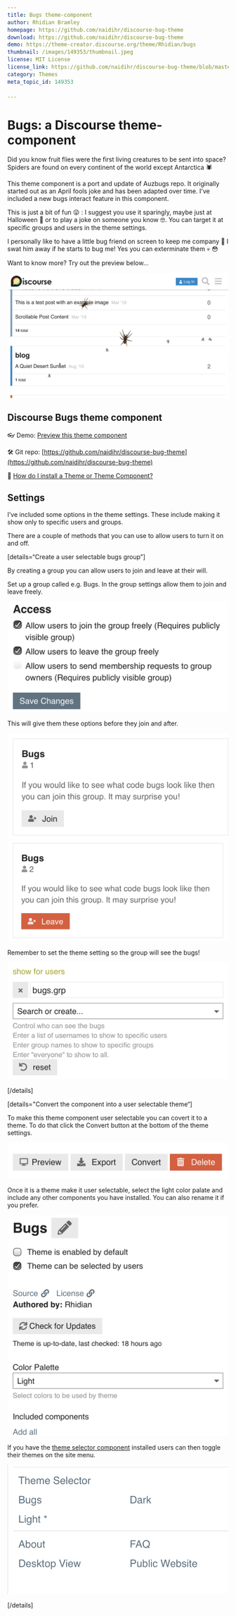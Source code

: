 ```yaml
---
title: Bugs theme-component
author: Rhidian Bramley
homepage: https://github.com/naidihr/discourse-bug-theme
download: https://github.com/naidihr/discourse-bug-theme
demo: https://theme-creator.discourse.org/theme/Rhidian/bugs
thumbnail: /images/149353/thumbnail.jpeg
license: MIT License
license_link: https://github.com/naidihr/discourse-bug-theme/blob/master/LICENSE
category: Themes
meta_topic_id: 149353

---
```

# Bugs: a Discourse theme-component

Did you know fruit flies were the first living creatures to be sent into space? Spiders are found on every continent of the world except Antarctica 🕷

This theme component is a port and update of Auzbugs repo. It originally started out as an April fools joke and has been adapted over time. I've included a new bugs interact feature in this component.

This is just a bit of fun :stuck_out_tongue_winking_eye: :  I suggest you use it sparingly, maybe just at Halloween :ghost: or to play a joke on someone you know :nerd_face:. You can target it at specific groups and users in the theme settings. 

I personally like to have a little bug friend on screen to keep me company :ant: I swat him away if he starts to bug me! Yes you can exterminate  them 💀 😳

Want to know more? Try out the preview below...

![image: 690x388](/images/149353/b7OdhqP9QED6Ej7zeEqccjxDKAN.jpeg) 

## Discourse Bugs theme component

:eyeglasses: Demo: [Preview this theme component](https://theme-creator.discourse.org/theme/Rhidian/bugs)

:hammer_and_wrench: Git repo: [https://github.com/naidihr/discourse-bug-theme](https://github.com/naidihr/discourse-bug-theme)

:thinking: [How do I install a Theme or Theme Component?](https://meta.discourse.org/t/how-do-i-install-a-theme-or-theme-component/63682)

## Settings

I’ve included some options in the theme settings. These include making it show only to specific users and groups. 

There are a couple of methods that you can use to allow users to turn it on and off. 

[details=“Create a user selectable bugs group”]

By creating a group you can allow users to join and leave at their will. 

Set up a group called e.g. Bugs. In the group settings allow them to join and leave freely. 

![image: 690x343, 50%](/images/149353/wuMsMREA1smF5D8pzvNpQguZfnj.jpeg) 

This will give them these options before they join and after. 

![image: 690x328, 50%](/images/149353/qk6Q248TtjKP9biEKf1lmxqTvUo.jpeg) ![image: 690x313, 50%](/images/149353/fJ6yDyIGaVptDqUaxjGePg1PUjQ.jpeg) 

Remember to set the theme setting so the group will see the bugs!

![image: 690x363, 50%](/images/149353/mdhx2AMV9StmE80ltR4uhTB1typ.jpeg) 

[/details]

[details="Convert the component into a user selectable theme“]

To make this theme component user selectable you can covert it to a theme. To do that click the Convert button at the bottom of the theme settings. 

![image: 690x112, 50%](/images/149353/2zwbvdWNopZ3mUKKOo2Jc92OPr5.jpeg) 

Once it is a theme make it user selectable, select the light color palate and include any other components you have installed. You can also rename it if you prefer. 

![image: 501x499, 50%](/images/149353/5QhcbixZfZTw7HyRu4XUwM3d4NP.jpeg) 

If you have the [theme selector component](https://meta.discourse.org/t/hamburger-theme-selector/61210) installed users can then toggle their themes on the site menu. 

![image: 690x400, 50%](/images/149353/awS1wvZsDJ5dtODfU5cCHv4NrsS.jpeg) 

[/details]